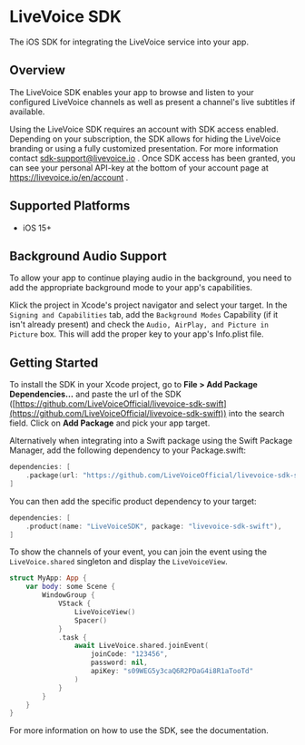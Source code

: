 # LiveVoice SDK

The iOS SDK for integrating the LiveVoice service into your app.

## Overview

The LiveVoice SDK enables your app to browse and listen to your configured LiveVoice channels as 
well as present a channel's live subtitles if available.

Using the LiveVoice SDK requires an account with SDK access enabled. Depending on your subscription, 
the SDK allows for hiding the LiveVoice branding or using a fully customized presentation. For more 
information contact sdk-support@livevoice.io . Once SDK access has been granted, you can see your 
personal API-key at the bottom of your account page at https://livevoice.io/en/account .

## Supported Platforms

- iOS 15+

## Background Audio Support

To allow your app to continue playing audio in the background, you need to add the appropriate 
background mode to your app's capabilities.

Klick the project in Xcode's project navigator and select your target. In the 
`Signing and Capabilities` tab, add the `Background Modes` Capability (if it isn't already present) 
and check the `Audio, AirPlay, and Picture in Picture` box. This will add the proper key to your app's Info.plist file.

## Getting Started

To install the SDK in your Xcode project, go to **File > Add Package Dependencies…** and paste the 
url of the SDK ([https://github.com/LiveVoiceOfficial/livevoice-sdk-swift](https://github.com/LiveVoiceOfficial/livevoice-sdk-swift)) into the search field.
Click on **Add Package** and pick your app target.

Alternatively when integrating into a Swift package using the Swift Package Manager, add the 
following dependency to your Package.swift:

```swift
dependencies: [
    .package(url: "https://github.com/LiveVoiceOfficial/livevoice-sdk-swift", from: "1.0.1"),
]
```
You can then add the specific product dependency to your target:
```swift
dependencies: [
    .product(name: "LiveVoiceSDK", package: "livevoice-sdk-swift"),
]
```

To show the channels of your event, you can join the event using the `LiveVoice.shared` singleton 
and display the `LiveVoiceView`. 

```swift
struct MyApp: App {
    var body: some Scene {
        WindowGroup {
            VStack {
                LiveVoiceView()
                Spacer()
            }
            .task {
                await LiveVoice.shared.joinEvent(
                    joinCode: "123456",
                    password: nil,
                    apiKey: "s09WEG5y3caQ6R2PDaG4i8R1aTooTd"
                )
            }
        }
    }
}
```

For more information on how to use the SDK, see the documentation.
